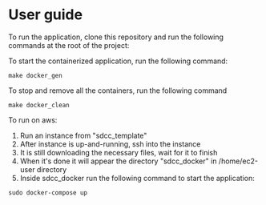 # User guide

To run the application, clone this repository and run the following commands at the root of the project:

To start the containerized application, run the following command:

``` make docker_gen ```

To stop and remove all the containers, run the following command

``` make docker_clean ```

To run on aws:
1. Run an instance from "sdcc_template"
2. After instance is up-and-running, ssh into the instance
3. It is still downloading the necessary files, wait for it to finish
4. When it's done it will appear the directory "sdcc_docker" in /home/ec2-user directory
5. Inside sdcc_docker run the following command to start the application:

``` sudo docker-compose up ```